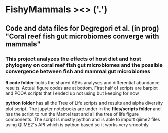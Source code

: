 # FishyMammals ><>  ('.') 
## Code and data files for Degregori et al. (in prog) "Coral reef fish gut microbiomes converge with mammals"
### This project analyzes the effects of host diet and host phylogeny on coral reef fish gut microbiomes and the possible convergence between fish and mammal gut microbiomes 

**R code folder** holds the shared ASVs analyses and differential abundance results. Actual figure codes are at bottom. First half of scripts are barplot and PCOA scripts that I ended up not using but keeping for now

**python folder** has all the Tree of Life scripts and results and alpha diversity plot script. The jupyter notebooks are under in the **files/scripts folder** and has the script to run the Mantel test and all the tree of life figure components. The script is mostly python and is able to import qiime2 files using QIIME2's API which is python based so it works very smoothly 
